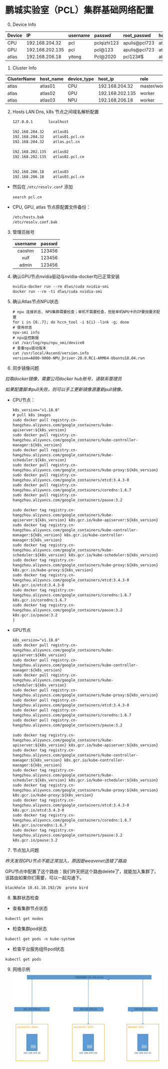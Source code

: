 鹏城实验室（PCL）集群基础网络配置
===========================================

0. Device Info

Device | IP            | username | passwd      |root_passwd   | hostname  | Domain         |
|:-----|:--------------|:---------|:------------|:-------------|:----------|:---------------|
CPU    |192.168.204.32 | pcl      | pclqizhi123 |apulis@pcl723 |atlas01    | atlas01.pcl.cn
GPU    |192.168.202.135| pcl      | pcl@123     |apulis@pcl723 |atlas02    | atlas02.pcl.cn
atlas  |192.168.206.18 | yitong   | Pcl@2020    |pcl123#$      |atlas03    | atlas03.pcl.cn


1. Cluster Info

ClusterName| host_name     |device_type|  host_ip      | role         |
|:---------|:--------------|:----------|:--------------|:-------------|
atlas      | atlas01       | CPU       |192.168.204.32 | master/worker
atlas      | atlas02       | GPU       |192.168.202.135| worker
atlas      | atlas03       | NPU       |192.168.206.18 | worker

2. Hosts LAN Dns, k8s 节点之间域名解析配置

    ```
    127.0.0.1       localhost

    192.168.204.32    atlas01
    192.168.204.32    atlas01.pcl.cn
    192.168.204.32    atlas.pcl.cn

    192.168.202.135   atlas02
    192.168.202.135   atlas02.pcl.cn


    192.168.206.18    atlas03
    192.168.206.18    atlas03.pcl.cn
    ```

* 然后在 `/etc/resolv.conf` 添加

    `search pcl.cn`

* CPU, GPU, atlas 节点原配置文件备份：
    ```
    /etc/hosts.bak
    /etc/resolv.conf.bak
    ```
3. 管理员账号

    |username |passwd    |
    |:--------:|:--------|
    caoshm     | 123456
    xulf       | 123456
    admin      | 123456

4. 确认GPU节点nvidia驱动与nvidia-docker均已正常安装
    ```
    nvidia-docker run --rm dlws/cuda nvidia-smi
    docker run --rm -ti dlws/cuda nvidia-smi
    ```

5. 确认Atlas节点NPU状态
    ```
    # npu 连接状态, NPU集群需要检查；单机不需要检查，但是单机NPU卡的IP要按要求配置
    for i in {0..7}; do hccn_tool -i ${i} -link -g; done
    # 使用状态
    npu-smi info
    # npu监控数据
    cat /var/log/npu/npu_smi/device0
    # 查看npu驱动版本
    cat /usr/local/Ascend/version.info
    version=A800-9000-NPU_Driver-20.0.RC1-ARM64-Ubuntu18.04.run
    ```
6. 同步镜像问题

*拉取docker镜像，需要公司docker hub账号，请联系管理员*

*如果配置脚本pull失败，则可以手工更新镜像源重新pull镜像。*

* CPU节点：
    ```
    k8s_version="v1.18.0"
    # pull k8s images
    sudo docker pull registry.cn-hangzhou.aliyuncs.com/google_containers/kube-apiserver:${k8s_version}
    sudo docker pull registry.cn-hangzhou.aliyuncs.com/google_containers/kube-controller-manager:${k8s_version}
    sudo docker pull registry.cn-hangzhou.aliyuncs.com/google_containers/kube-scheduler:${k8s_version}
    sudo docker pull registry.cn-hangzhou.aliyuncs.com/google_containers/kube-proxy:${k8s_version}
    sudo docker pull registry.cn-hangzhou.aliyuncs.com/google_containers/etcd:3.4.3-0
    sudo docker pull registry.cn-hangzhou.aliyuncs.com/google_containers/coredns:1.6.7
    sudo docker pull registry.cn-hangzhou.aliyuncs.com/google_containers/pause:3.2

    sudo docker tag registry.cn-hangzhou.aliyuncs.com/google_containers/kube-apiserver:${k8s_version} k8s.gcr.io/kube-apiserver:${k8s_version}
    sudo docker tag registry.cn-hangzhou.aliyuncs.com/google_containers/kube-controller-manager:${k8s_version} k8s.gcr.io/kube-controller-manager:${k8s_version}
    sudo docker tag registry.cn-hangzhou.aliyuncs.com/google_containers/kube-scheduler:${k8s_version} k8s.gcr.io/kube-scheduler:${k8s_version}
    sudo docker tag registry.cn-hangzhou.aliyuncs.com/google_containers/kube-proxy:${k8s_version} k8s.gcr.io/kube-proxy:${k8s_version}
    sudo docker tag registry.cn-hangzhou.aliyuncs.com/google_containers/etcd:3.4.3-0 k8s.gcr.io/etcd:3.4.3-0
    sudo docker tag registry.cn-hangzhou.aliyuncs.com/google_containers/coredns:1.6.7 k8s.gcr.io/coredns:1.6.7
    sudo docker tag registry.cn-hangzhou.aliyuncs.com/google_containers/pause:3.2 k8s.gcr.io/pause:3.2
    }
    ```
* GPU节点
    ```
    k8s_version="v1.18.0"
    sudo docker pull registry.cn-hangzhou.aliyuncs.com/google_containers/kube-apiserver:${k8s_version}
    sudo docker pull registry.cn-hangzhou.aliyuncs.com/google_containers/kube-controller-manager:${k8s_version}
    sudo docker pull registry.cn-hangzhou.aliyuncs.com/google_containers/kube-scheduler:${k8s_version}
    sudo docker pull registry.cn-hangzhou.aliyuncs.com/google_containers/kube-proxy:${k8s_version}
    sudo docker pull registry.cn-hangzhou.aliyuncs.com/google_containers/etcd:3.4.3-0
    sudo docker pull registry.cn-hangzhou.aliyuncs.com/google_containers/coredns:1.6.7
    sudo docker pull registry.cn-hangzhou.aliyuncs.com/google_containers/pause:3.2

    sudo docker tag registry.cn-hangzhou.aliyuncs.com/google_containers/kube-apiserver:${k8s_version} k8s.gcr.io/kube-apiserver:${k8s_version}
    sudo docker tag registry.cn-hangzhou.aliyuncs.com/google_containers/kube-controller-manager:${k8s_version} k8s.gcr.io/kube-controller-manager:${k8s_version}
    sudo docker tag registry.cn-hangzhou.aliyuncs.com/google_containers/kube-scheduler:${k8s_version} k8s.gcr.io/kube-scheduler:${k8s_version}
    sudo docker tag registry.cn-hangzhou.aliyuncs.com/google_containers/kube-proxy:${k8s_version} k8s.gcr.io/kube-proxy:${k8s_version}
    sudo docker tag registry.cn-hangzhou.aliyuncs.com/google_containers/etcd:3.4.3-0 k8s.gcr.io/etcd:3.4.3-0
    sudo docker tag registry.cn-hangzhou.aliyuncs.com/google_containers/coredns:1.6.7 k8s.gcr.io/coredns:1.6.7
    sudo docker tag registry.cn-hangzhou.aliyuncs.com/google_containers/pause:3.2 k8s.gcr.io/pause:3.2
    ```

7. 节点加入问题

*昨天发现GPU节点不能正常加入，原因是weavenet选错了路由*

GPU节点中配置了这个路由：我们昨天把这个路由delete了，就能加入集群了。该路由如果你们需要，可以一起沟通下。
```
blackhole 10.41.10.192/26  proto bird 

```

8. 集群状态检查

* 查看集群节点状态

`kubectl get nodes`

* 检查集群pod状态

`kubectl get pods -n kube-system`

* 检查平台服务组件pod状态

`kubectl get pods`

9. 网络示例
![img](static/pcl_cluster.png)